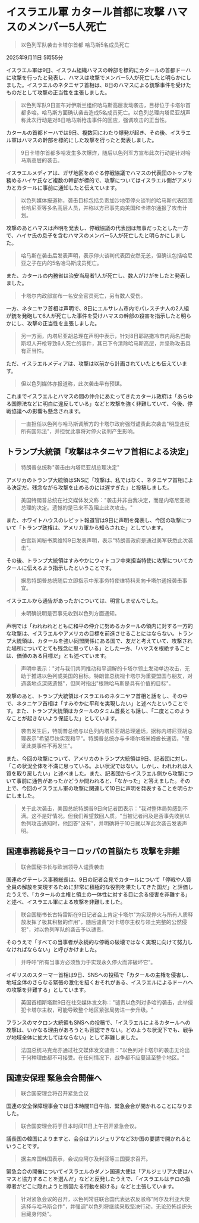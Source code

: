 # イスラエル軍 カタール首都に攻撃 ハマスのメンバー5人死亡

> 以色列军队袭击卡塔尔首都 哈马斯5名成员死亡

2025年9月11日 5時55分

イスラエル軍は9日、イスラム組織ハマスの幹部を標的にカタールの首都ドーハに攻撃を行ったと発表し、ハマスは攻撃でメンバー5人が死亡したと明らかにしました。イスラエルのネタニヤフ首相は、8日のハマスによる銃撃事件を受けたものだとして攻撃の正当性を主張しました。

> 以色列军队9日宣布对伊斯兰组织哈马斯高层发动袭击，目标位于卡塔尔首都多哈。哈马斯方面确认袭击造成5名成员死亡。以色列总理内塔尼亚胡声称此次行动是对8日哈马斯枪击事件的回应，强调攻击的正当性。

カタールの首都ドーハでは9日、複数回にわたり爆発が起き、その後、イスラエル軍はハマスの幹部を標的にした攻撃を行ったと発表しました。

> 9日卡塔尔首都多哈发生多次爆炸，随后以色列军方宣布此次行动是针对哈马斯高层的袭击。

イスラエルメディアは、ガザ地区をめぐる停戦協議でハマスの代表団のトップを務めるハイヤ氏など複数の幹部が標的で、攻撃についてはイスラエル側がアメリカとカタールに事前に通知したと伝えています。

> 以色列媒体报道称，袭击目标包括负责加沙地带停火谈判的哈马斯代表团团长哈尼亚等多名高层人员，并称以方已事先向美国和卡塔尔通报了攻击计划。

攻撃のあとハマスは声明を発表し、停戦協議の代表団は無事だったとした一方で、ハイヤ氏の息子を含むハマスのメンバー5人が死亡したと明らかにしました。

> 哈马斯在袭击后发表声明，表示停火谈判代表团安然无恙，但确认包括哈尼亚之子在内的5名哈马斯成员死亡。

また、カタールの内務省は治安当局者1人が死亡し、数人がけがをしたと発表しました。

> 卡塔尔内政部宣布一名安全官员死亡，另有数人受伤。

一方、ネタニヤフ首相は声明で、8日にエルサレム市内でパレスチナ人の2人組が銃を発砲して6人が死亡した事件を受けハマスの幹部の殺害を指示したと明らかにし、攻撃の正当性を主張しました。

> 另一方面，内塔尼亚胡总理在声明中表示，针对8日耶路撒冷市内两名巴勒斯坦人开枪导致6人死亡的事件，其已下令清除哈马斯高层，并坚称攻击具有正当性。

ただ、イスラエルメディアは、攻撃は以前から計画されていたとも伝えています。

> 但以色列媒体亦报道称，此次袭击早有预谋。

これまでイスラエルとハマスの間の仲介にあたってきたカタール政府は「あらゆる国際法などに明白に違反している」などと攻撃を強く非難していて、今後、停戦協議への影響も懸念されます。

> 一直担任以色列与哈马斯调解方的卡塔尔政府强烈谴责此次袭击"明显违反所有国际法"，并担忧此事将对停火谈判产生影响。

## トランプ大統領「攻撃はネタニヤフ首相による決定」

> 特朗普总统称"袭击由内塔尼亚胡总理决定"

アメリカのトランプ大統領はSNSに「攻撃は、私ではなく、ネタニヤフ首相による決定だ。残念ながら攻撃を止めるのには遅すぎた」と投稿しました。

> 美国特朗普总统在社交媒体发文称："袭击并非由我决定，而是内塔尼亚胡总理的决定。遗憾的是已来不及阻止此次攻击。"

また、ホワイトハウスのレビット報道官は9日に声明を発表し、今回の攻撃について「トランプ政権は、アメリカ軍から知らされた」としています。

> 白宫新闻秘书莱维特9日发表声明，表示"特朗普政府是通过美军获悉此次袭击"。

その後、トランプ大統領はすみやかにウィトコフ中東担当特使に攻撃についてカタールに伝えるよう指示したということです。

> 据悉特朗普总统随后立即指示中东事务特使维特科夫向卡塔尔通报袭击事宜。

イスラエルから通告があったかについては、明言しませんでした。

> 未明确说明是否事先收到以色列方面通知。

声明では「われわれとともに和平の仲介に努めるカタールの領内に対する一方的な攻撃は、イスラエルやアメリカの目標を前進させることにはならない。トランプ大統領は、カタールを強い同盟関係にある国で、友だと考えていて、攻撃された場所についてとても残念に思っている」とした一方、「ハマスを根絶することは、価値のある目標だ」とも述べています。

> 声明中表示："对与我们共同推动和平调解的卡塔尔领土发动单边攻击，无助于推进以色列或美国的目标。特朗普总统视卡塔尔为重要盟国与朋友，对遇袭地点深感遗憾"，但同时指出"根除哈马斯是具有价值的目标"。

攻撃のあと、トランプ大統領はイスラエルのネタニヤフ首相と話をし、その中で、ネタニヤフ首相は「すみやかに平和を実現したい」と述べたということです。また、トランプ大統領はカタールのタミム首長とも話し、「二度とこのようなことが起きないよう保証した」としています。

> 袭击发生后，特朗普总统与以色列内塔尼亚胡总理通话，据称内塔尼亚胡总理表示"希望尽快实现和平"。特朗普总统亦与卡塔尔塔米姆酋长通话，"保证此类事件不再发生"。

また、今回の攻撃について、アメリカのトランプ大統領は9日、記者団に対し、「この状況全体を不満に思っている。よい状況ではない。しかし、われわれは人質を取り戻したい」と述べました。また、記者団からイスラエル側から攻撃について事前に通告があったかどうか問われると、「なかった」と答えました。その上で、今回のイスラエル軍の攻撃に関連して10日に声明を発表することを明らかにしました。

> 关于此次袭击，美国总统特朗普9日向记者团表示："我对整体局势感到不满。这不是好情况。但我们希望救回人质。"当被记者问及是否事先收到以色列攻击通知时，他回答"没有"，并明确将于10日就以军此次袭击发表声明。

## 国連事務総長やヨーロッパの首脳たち 攻撃を非難

> 联合国秘书长与欧洲领导人谴责袭击

国連のグテーレス事務総長は、9日の記者会見でカタールについて「停戦や人質全員の解放を実現するために非常に積極的な役割を果たしてきた国だ」と評価したうえで、「カタールの主権と領土の一体性に対する目に余る侵害を非難する」と述べ、イスラエル軍による攻撃を非難しました。

> 联合国秘书长古特雷斯在9日记者会上肯定卡塔尔"为实现停火与所有人质释放发挥了极其积极的作用"，随后谴责"对卡塔尔主权与领土完整的公然侵犯"，对以色列军队的袭击予以谴责。

そのうえで「すべての当事者が永続的な停戦の破壊ではなく実現に向けて努力しなければならない」と呼びかけました。

> 并呼吁"所有当事方必须致力于实现永久停火而非破坏它"。

イギリスのスターマー首相は9日、SNSへの投稿で「カタールの主権を侵害し、地域全体のさらなる緊張の激化を招くおそれがある、イスラエルによるドーハへの攻撃を非難する」としています。

> 英国首相斯塔默9日在社交媒体发文称："谴责以色列对多哈的袭击，此举侵犯卡塔尔主权，可能导致整个地区紧张局势进一步升级。"

フランスのマクロン大統領もSNSへの投稿で、「イスラエルによるカタールへの攻撃は、いかなる理由があろうとも容認できない。どのような状況下でも、戦争が地域全体に拡大してはならない」として非難しました。

> 法国总统马克龙亦通过社交媒体发文谴责："以色列对卡塔尔的袭击无论出于何种理由都不可接受。在任何情况下，战争都不应蔓延至整个地区。"

## 国連安保理 緊急会合開催へ

> 联合国安理会将召开紧急会议

国連の安全保障理事会では日本時間11日午前、緊急会合が開かれることになりました。

> 联合国安理会将于日本时间11日上午召开紧急会议。

議長国の韓国によりますと、会合はアルジェリアなど3か国の要請で開かれるということです。

> 据主席国韩国表示，会议应阿尔及利亚等三国要求召开。

緊急会合の開催についてイスラエルのダノン国連大使は「アルジェリア大使はハマスと協力することを選んだ」などと反発したうえで、「イスラエルはテロの指導者がどこに隠れようと断固たる行動を続ける」などと主張しています。

> 针对紧急会议的召开，以色列常驻联合国代表达农反驳称"阿尔及利亚大使选择与哈马斯合作"，并强调"以色列将继续采取坚决行动，无论恐怖组织头目藏身何处"。
